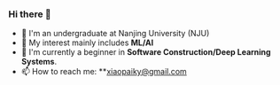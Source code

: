### Hi there 👋

<!--
**sorceryyy/sorceryyy** is a ✨ _special_ ✨ repository because its `README.md` (this file) appears on your GitHub profile.

Here are some ideas to get you started:
-->

- 🏫 I'm an undergraduate at Nanjing University (NJU)
- 💬 My interest mainly includes **ML/AI**
- 🌱 I'm currently a beginner in **Software Construction/Deep Learning Systems**.
- 📫 How to reach me: **xiaopaiky@gmail.com




